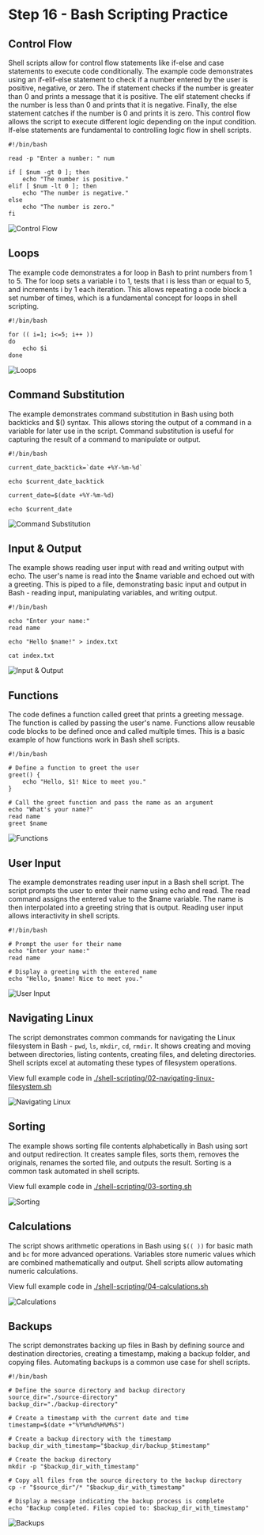 # Step 16 - Bash Scripting Practice

## Control Flow

Shell scripts allow for control flow statements like if-else and case statements to execute code conditionally. The example code demonstrates using an if-elif-else statement to check if a number entered by the user is positive, negative, or zero. The if statement checks if the number is greater than 0 and prints a message that it is positive. The elif statement checks if the number is less than 0 and prints that it is negative. Finally, the else statement catches if the number is 0 and prints it is zero. This control flow allows the script to execute different logic depending on the input condition. If-else statements are fundamental to controlling logic flow in shell scripts.

```shell
#!/bin/bash

read -p "Enter a number: " num

if [ $num -gt 0 ]; then
    echo "The number is positive."
elif [ $num -lt 0 ]; then
    echo "The number is negative."
else
    echo "The number is zero."
fi

```
![Control Flow](./img/01-control-flow.png)

## Loops

The example code demonstrates a for loop in Bash to print numbers from 1 to 5. The for loop sets a variable i to 1, tests that i is less than or equal to 5, and increments i by 1 each iteration. This allows repeating a code block a set number of times, which is a fundamental concept for loops in shell scripting.

```shell
#!/bin/bash

for (( i=1; i<=5; i++ ))
do
    echo $i
done

```

![Loops](./img/02-loops.png)

## Command Substitution

The example demonstrates command substitution in Bash using both backticks and $() syntax. This allows storing the output of a command in a variable for later use in the script. Command substitution is useful for capturing the result of a command to manipulate or output.

```shell
#!/bin/bash

current_date_backtick=`date +%Y-%m-%d`

echo $current_date_backtick

current_date=$(date +%Y-%m-%d)

echo $current_date
```

![Command Substitution](./img/03-cmd-sub.png)

## Input & Output

The example shows reading user input with read and writing output with echo. The user's name is read into the $name variable and echoed out with a greeting. This is piped to a file, demonstrating basic input and output in Bash - reading input, manipulating variables, and writing output.

```shell
#!/bin/bash

echo "Enter your name:"
read name

echo "Hello $name!" > index.txt

cat index.txt
```

![Input & Output](./img/04-input-output.png)

## Functions

The code defines a function called greet that prints a greeting message. The function is called by passing the user's name. Functions allow reusable code blocks to be defined once and called multiple times. This is a basic example of how functions work in Bash shell scripts.

```shell
#!/bin/bash

# Define a function to greet the user
greet() {
    echo "Hello, $1! Nice to meet you."
}

# Call the greet function and pass the name as an argument
echo "What's your name?"
read name
greet $name

```

![Functions](./img/05-functions.png)

## User Input

The example demonstrates reading user input in a Bash shell script. The script prompts the user to enter their name using echo and read. The read command assigns the entered value to the $name variable. The name is then interpolated into a greeting string that is output. Reading user input allows interactivity in shell scripts.

```shell
#!/bin/bash

# Prompt the user for their name
echo "Enter your name:"
read name

# Display a greeting with the entered name
echo "Hello, $name! Nice to meet you."

```

![User Input](./img/06-user-input.png)

## Navigating Linux

The script demonstrates common commands for navigating the Linux filesystem in Bash - `pwd`, `ls`, `mkdir`, `cd`, `rmdir`. It shows creating and moving between directories, listing contents, creating files, and deleting directories. Shell scripts excel at automating these types of filesystem operations.

View full example code in [./shell-scripting/02-navigating-linux-filesystem.sh](shell-scripting/02-navigating-linux-filesystem.sh)

![Navigating Linux](./img/07-navigating-linux.png)

## Sorting

The example shows sorting file contents alphabetically in Bash using sort and output redirection. It creates sample files, sorts them, removes the originals, renames the sorted file, and outputs the result. Sorting is a common task automated in shell scripts.


View full example code in [./shell-scripting/03-sorting.sh](shell-scripting/03-sorting.sh)

![Sorting](./img/08-sorting.png)

## Calculations

The script shows arithmetic operations in Bash using `$(( ))` for basic math and `bc` for more advanced operations. Variables store numeric values which are combined mathematically and output. Shell scripts allow automating numeric calculations.

View full example code in [./shell-scripting/04-calculations.sh](shell-scripting/04-calculations.sh)

![Calculations](./img/09-calculations.png)

## Backups

The script demonstrates backing up files in Bash by defining source and destination directories, creating a timestamp, making a backup folder, and copying files. Automating backups is a common use case for shell scripts.

```shell
#!/bin/bash

# Define the source directory and backup directory
source_dir="./source-directory"
backup_dir="./backup-directory"

# Create a timestamp with the current date and time
timestamp=$(date +"%Y%m%d%H%M%S")

# Create a backup directory with the timestamp
backup_dir_with_timestamp="$backup_dir/backup_$timestamp"

# Create the backup directory
mkdir -p "$backup_dir_with_timestamp"

# Copy all files from the source directory to the backup directory
cp -r "$source_dir"/* "$backup_dir_with_timestamp"

# Display a message indicating the backup process is complete
echo "Backup completed. Files copied to: $backup_dir_with_timestamp"
```

![Backups](./img/10-backups.png)